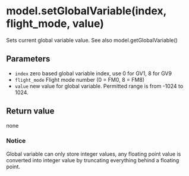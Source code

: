 # model.setGlobalVariable\(index, flight\_mode, value\)

Sets current global variable value. See also model.getGlobalVariable\(\)

## Parameters

* `index` zero based global variable index, use 0 for GV1, 8 for GV9
* `flight_mode` Flight mode number \(0 = FM0, 8 = FM8\)
* `value` new value for global variable. Permitted range is from -1024 to 1024.

## Return value

none

### Notice

Global variable can only store integer values, any floating point value is converted into integer value by truncating everything behind a floating point.

